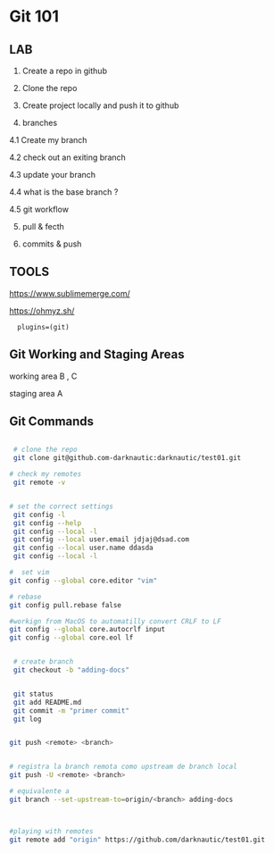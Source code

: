 # Git 101 
 
 
 ## LAB
 1.  Create a repo  in github
 2.  Clone the repo
 3.  Create project locally and push it to github

 4. branches

   4.1 Create my branch

   4.2 check out an exiting branch

   4.3 update your branch

   4.4 what is the base branch ?

   4.5 git workflow


5. pull & fecth

6. commits & push



## TOOLS

 https://www.sublimemerge.com/

 https://ohmyz.sh/


```
  plugins=(git)
```

 


## Git Working and Staging Areas 


 working area
 B , C

 staging area
 A




## Git Commands 

```bash 

 # clone the repo
 git clone git@github.com-darknautic:darknautic/test01.git

# check my remotes
 git remote -v


# set the correct settings 
 git config -l 
 git config --help
 git config --local -l
 git config --local user.email jdjaj@dsad.com
 git config --local user.name ddasda
 git config --local -l

#  set vim 
git config --global core.editor "vim"

# rebase 
git config pull.rebase false

#workign from MacOS to automatilly convert CRLF to LF 
git config --global core.autocrlf input
git config --global core.eol lf


 # create branch 
 git checkout -b "adding-docs"


 git status 
 git add README.md
 git commit -m "primer commit"
 git log 


git push <remote> <branch>


# registra la branch remota como upstream de branch local
git push -U <remote> <branch>

# equivalente a 
git branch --set-upstream-to=origin/<branch> adding-docs



#playing with remotes
git remote add "origin" https://github.com/darknautic/test01.git



```











